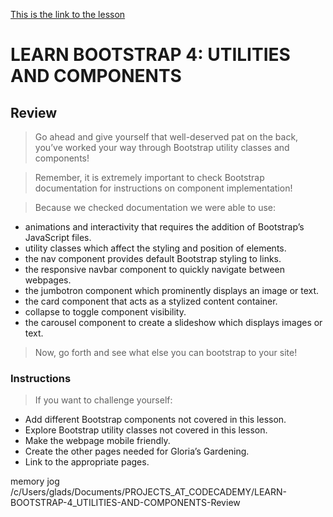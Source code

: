 [This is the link to the lesson](https://www.codecademy.com/courses/learn-bootstrap/lessons/learn-bootstrap-utilities-components/exercises/review)

# LEARN BOOTSTRAP 4: UTILITIES AND COMPONENTS

## Review

> Go ahead and give yourself that well-deserved pat on the back, you’ve worked your way through Bootstrap utility classes and components!

> Remember, it is extremely important to check Bootstrap documentation for instructions on component implementation!

> Because we checked documentation we were able to use:

- animations and interactivity that requires the addition of Bootstrap’s JavaScript files.
- utility classes which affect the styling and position of elements.
- the nav component provides default Bootstrap styling to links.
- the responsive navbar component to quickly navigate between webpages.
- the jumbotron component which prominently displays an image or text.
- the card component that acts as a stylized content container.
- collapse to toggle component visibility.
- the carousel component to create a slideshow which displays images or text.

> Now, go forth and see what else you can bootstrap to your site!

### Instructions

> If you want to challenge yourself:

- Add different Bootstrap components not covered in this lesson.
- Explore Bootstrap utility classes not covered in this lesson.
- Make the webpage mobile friendly.
- Create the other pages needed for Gloria’s Gardening.
- Link to the appropriate pages.

memory jog
/c/Users/glads/Documents/PROJECTS_AT_CODECADEMY/LEARN-BOOTSTRAP-4_UTILITIES-AND-COMPONENTS-Review
